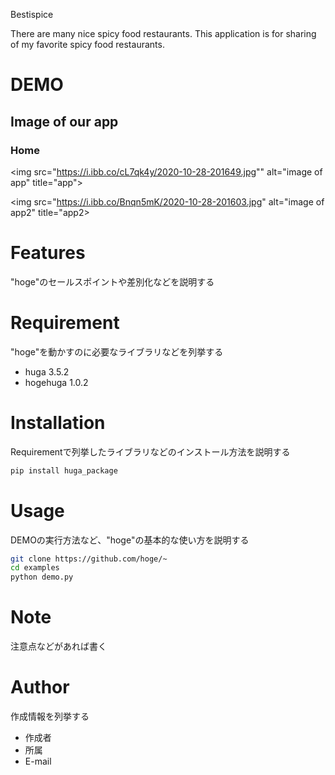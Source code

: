 Bestispice 
 
There are many nice spicy food restaurants. This application is for sharing of my favorite spicy food restaurants.  
 
# DEMO
 
## Image of our app
### Home
<img src="https://i.ibb.co/cL7qk4y/2020-10-28-201649.jpg"" alt="image of app" title="app">
                                                                                         
<img src="https://i.ibb.co/Bnqn5mK/2020-10-28-201603.jpg" alt="image of app2" title="app2>
 
# Features
 
"hoge"のセールスポイントや差別化などを説明する
 
# Requirement
 
"hoge"を動かすのに必要なライブラリなどを列挙する
 
* huga 3.5.2
* hogehuga 1.0.2
 
# Installation
 
Requirementで列挙したライブラリなどのインストール方法を説明する
 
```bash
pip install huga_package
```
 
# Usage
 
DEMOの実行方法など、"hoge"の基本的な使い方を説明する
 
```bash
git clone https://github.com/hoge/~
cd examples
python demo.py
```
 
# Note
 
注意点などがあれば書く
 
# Author
 
作成情報を列挙する
 
* 作成者
* 所属
* E-mail
 

